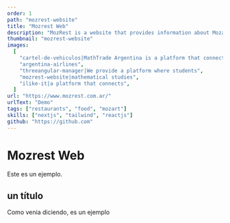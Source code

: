 ```yaml
---
order: 1
path: "mozrest-website"
title: "Mozrest Web"
description: "MozRest is a website that provides information about Mozart restaurants in Buenos Aires, Argentina."
thumbnail: "mozrest-website"
images:
  [
    "cartel-de-vehiculos|MathTrade Argentina is a platform that connects mathematicians with students from all over the world.",
    "argentina-airlines",
    "threeangular-manager|We provide a platform where students",
    "mozrest-website|mathematical studies",
    "ilike-it|a platform that connects",
  ]
url: "https://www.mozrest.com.ar/"
urlText: "Demo"
tags: ["restaurants", "food", "mozart"]
skills: ["nextjs", "tailwind", "reactjs"]
github: "https://github.com"
---
```


# Mozrest Web

Este es un ejemplo.

## un título

Como venia diciendo, es un ejemplo
